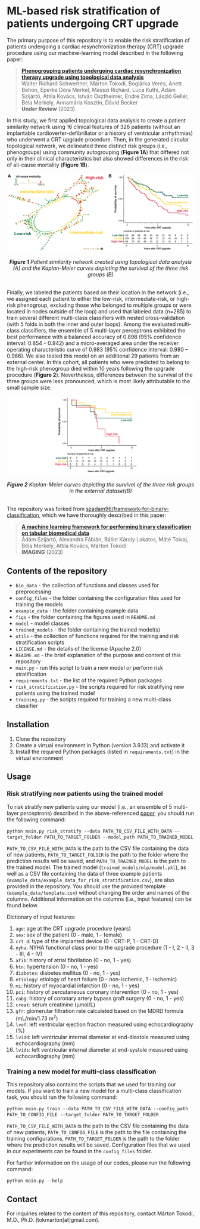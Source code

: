 # ML-based risk stratification of patients undergoing CRT upgrade


The primary purpose of this repository is to enable the risk stratification of patients undergoing a cardiac resynchronization therapy (CRT) upgrade procedure using our machine-learning model described in the following paper:

> [**Phenogrouping patients undergoing cardiac resynchronization therapy upgrade using topological data analysis**](https://www.nature.com/srep/)<br/>
  Walter Richard Schwertner, Márton Tokodi, Boglárka Veres, Anett Behon, Eperke Dóra Merkel, Masszi Richárd, Luca Kuthi, Ádám Szijártó, Attila Kovács, István Osztheimer, Endre Zima, László Gellér, Béla Merkely, Annamária Kosztin, Dávid Becker<br/>
  <b>Under Review</b> (2023)

In this study, we first applied topological data analysis to create a patient similarity network using 16 clinical features of 326 patients (without an implantable cardioverter-defibrillator or a history of ventricular arrhythmias) who underwent a CRT upgrade procedure. Then, in the generated circular topological network, we delineated three distinct risk groups (i.e., phenogroups) using community autogrouping (<b>Figure 1A</b>) that differed not only in their clinical characteristics but also showed differences in the risk of all-cause mortality (<b>Figure 1B</b>).

![Topological network and KM curves of the risk groups in the derivation cohort](figs/Fig1-01.png)
<div align="center"><i><b>Figure 1</b> Patient similarity network created using topological data analysis (A) and the Kaplan-Meier curves depicting the survival of the three risk groups (B)</i></div><br/>

Finally, we labeled the patients based on their location in the network (i.e., we assigned each patient to either the low-risk, intermediate-risk, or high-risk phenogroup, excluding those who belonged to multiple groups or were located in nodes outside of the loop) and used that labeled data (n=285) to train several different multi-class classifiers with nested cross-validation (with 5 folds in both the inner and outer loops). Among the evaluated multi-class classifiers, the ensemble of 5 multi-layer perceptrons exhibited the best performance with a balanced accuracy of 0.898 (95% confidence interval: 0.854 – 0.942) and a micro-averaged area under the receiver operating characteristic curve of 0.983 (95% confidence interval: 0.980 – 0.986). We also tested this model on an additional 29 patients from an external center. In this cohort, all patients who were predicted to belong to the high-risk phenogroup died within 10 years following the upgrade procedure (<b>Figure 2</b>). Nevertheless, differences between the survival of the three groups were less pronounced, which is most likely attributable to the small sample size.

![KM curves of risk groups in the external dataset](figs/Fig2-01.png)
<div align="center"><i><b>Figure 2</b> Kaplan-Meier curves depicting the survival of the three risk groups in the external dataset(B)</i></div><br/>

The repository was forked from [szadam96/framework-for-binary-classification](https://github.com/szadam96/framework-for-binary-classification), which we have thoroughly described in this paper:
> [**A machine learning framework for performing binary classification on tabular biomedical data**](https://doi.org/10.1556/1647.2023.00109)<br/>
  Ádám Szijártó, Alexandra Fábián, Bálint Károly Lakatos, Máté Tolvaj, Béla Merkely, Attila Kovács, Márton Tokodi<br/>
  <b>IMAGING</b> (2023)

## Contents of the repository


  - `bio_data` - the collection of functions and classes used for preprocessing
  - `config_files` - the folder containing the configuration files used for training the models
  - `example_data` - the folder containing example data
  - `figs` - the folder containing the figures used in `README.md`
  - `model` - model classes
  - `trained_models` - the folder containing the trained model(s)
  - `utils` - the collection of functions required for the training and risk stratification scripts
  - `LICENSE.md` - the details of the license (Apache 2.0)
  - `README.md` - the brief explanation of the purpose and content of this repository
  - `main.py` - run this script to train a new model or perform risk stratification
  - `requirements.txt` - the list of the required Python packages
  - `risk_stratification.py` - the scripts required for risk stratifying new patients using the trained model
  - `training.py` - the scripts required for training a new multi-class classifier

## Installation


  1) Clone the repository
  2) Create a virtual environment in Python (version 3.9.13) and activate it
  3) Install the required Python packages (listed in `requirements.txt`) in the virtual environment

## Usage


### Risk stratifying new patients using the trained model

To risk stratify new patients using our model (i.e., an ensemble of 5 multi-layer perceptrons) described in the above-referenced [paper](https://www.nature.com/srep/), you should run the following command:

```
python main.py risk_stratify --data PATH_TO_CSV_FILE_WITH_DATA --target_folder PATH_TO_TARGET_FOLDER --model_path PATH_TO_TRAINED_MODEL
```

```PATH_TO_CSV_FILE_WITH_DATA``` is the path to the CSV file containing the data of new patients, ```PATH_TO_TARGET_FOLDER``` is the path to the folder where the prediction results will be saved, and ```PATH_TO_TRAINED_MODEL``` is the path to the trained model. The trained model (`trained_models/mlp/model.pkl`), as well as a CSV file containing the data of three example patients (`example_data/example_data_for_risk_stratification.csv`), are also provided in the repository. You should use the provided template (`example_data/template.csv`) without changing the order and names of the columns. Additional information on the columns (i.e., input features) can be found below.

Dictionary of input features:
  1) `age`: age at the CRT upgrade procedure (years)
  2) `sex`: sex of the patient (0 - male, 1 - female)
  3) `crt_d`: type of the implanted device (0 - CRT-P, 1 - CRT-D)
  4) `nyha`: NYHA functional class prior to the upgrade procedure (1 - I, 2 - II, 3 - III, 4 - IV)
  5) `afib`: history of atrial fibrillation (0 - no, 1 - yes)
  6) `htn`: hypertension (0 - no, 1 - yes)
  7) `diabetes`: diabetes mellitus (0 - no, 1 - yes)
  8) `etiology`: etiology of heart failure (0 - non-ischemic, 1 - ischemic)
  9) `mi`: history of myocardial infarction (0 - no, 1 - yes)
  10) `pci`: history of percutaneous coronary intervention (0 - no, 1 - yes)
  11) `cabg`: history of coronary artery bypass graft surgery (0 - no, 1 - yes)
  12) `creat`: serum creatinine (µmol/L)
  13) `gfr`: glomerular filtration rate calculated based on the MDRD formula (mL/min/1.73 m<sup>2</sup>)
  14) `lvef`: left ventricular ejection fraction measured using echocardiography (%)
  15) `lvidd`: left ventricular internal diameter at end-diastole measured using echocardiography (mm)
  16) `lvids`: left ventricular internal diameter at end-systole measured using echocardiography (mm)

### Training a new model for multi-class classification

This repository also contains the scripts that we used for training our models. If you want to train a new model for a multi-class classification task, you should run the following command:

```
python main.py train --data PATH_TO_CSV_FILE_WITH_DATA --config_path PATH_TO_CONFIG_FILE --target_folder PATH_TO_TARGET_FOLDER
```

```PATH_TO_CSV_FILE_WITH_DATA``` is the path to the CSV file containing the data of new patients, ```PATH_TO_CONFIG_FILE```
is the path to the file containing the training configurations, ```PATH_TO_TARGET_FOLDER``` is the path to the folder where the prediction results will be saved. Configuration files that we used in our experiments can be found in the `config_files` folder.

For further information on the usage of our codes, please run the following command: <br>
```
python main.py --help
```

## Contact


For inquiries related to the content of this repository, contact Márton Tokodi, M.D., Ph.D. (tok<!--
-->mar<!--
-->ton[at]gmail.co<!--
-->m).
